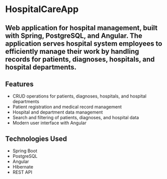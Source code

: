 # HospitalCareApp

## Web application for hospital management, built with Spring, PostgreSQL, and Angular. The application serves hospital system employees to efficiently manage their work by handling records for patients, diagnoses, hospitals, and hospital departments.

## Features  
- CRUD operations for patients, diagnoses, hospitals, and hospital departments  
- Patient registration and medical record management  
- Hospital and department data management  
- Search and filtering of patients, diagnoses, and hospital data
- Modern user interface with Angular  

## Technologies Used  
- Spring Boot  
- PostgreSQL  
- Angular  
- Hibernate  
- REST API  
